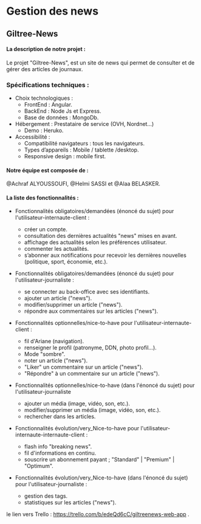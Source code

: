 # Gestion des news
## Giltree-News


####  La description de notre projet :

Le projet "Giltree-News", est un site de news qui permet de consulter et de gérer des articles de journaux. 


### Spécifications techniques :

* Choix technologiques : 
    * FrontEnd : Angular.
    * BackEnd : Node Js et  Express.
    * Base de données : MongoDb.
* Hébergement : Prestataire de service (OVH, Nordnet…) 
    * Demo : Heruko.
* Accessibilité : 
    * Compatibilité navigateurs : tous les navigateurs.
    * Types d’appareils : Mobile / tablette /desktop.
    * Responsive design : mobile first.


#### Notre équipe est composée de :  
 @Achraf ALYOUSSOUFI, @Helmi SASSI et @Alaa BELASKER.

#### La liste des fonctionnalités : 

* Fonctionnalités obligatoires/demandées (énoncé du sujet) pour l'utilisateur-internaute-client : 
    * créer un compte.
    * consultation des dernières actualités "news" mises en avant.
    * affichage des actualités selon les préférences utilisateur.
    * commenter les actualités.
    * s’abonner aux notifications pour recevoir les dernières nouvelles (politique, sport, économie, etc.).

* Fonctionnalités obligatoires/demandées (énoncé du sujet) pour l'utilisateur-journaliste :
    * se connecter au back-office avec ses identifiants.
    * ajouter un article ("news").
    * modifier/supprimer un article ("news").
    * répondre aux commentaires sur les articles ("news").


* Fonctionnalités optionnelles/nice-to-have pour l'utilisateur-internaute-client :
    * fil d'Ariane (navigation).
    * renseigner le profil (patronyme, DDN, photo profil…).
    * Mode "sombre".
    * noter un article ("news").
    * "Liker" un commentaire sur un article ("news").
    * "Répondre" à un commentaire sur un article ("news").


* Fonctionnalités optionnelles/nice-to-have (dans l'énoncé du sujet) pour l'utilisateur-journaliste
    * ajouter un média (image, vidéo, son, etc.).
    * modifier/supprimer un média (image, vidéo, son, etc.).
    * rechercher dans les articles.


* Fonctionnalités évolution/very_Nice-to-have pour l'utilisateur-internaute-internaute-client :
    * flash info "breaking news".
    * fil d'informations en continu.
    * souscrire un abonnement payant ; "Standard" | "Premium" | "Optimum".


* Fonctionnalités évolution/very_Nice-to-have (dans l'énoncé du sujet) pour l'utilisateur-journaliste : 
    * gestion des tags.
    * statistiques sur les articles ("news").



le lien vers Trello : https://trello.com/b/edeQd6cC/giltreenews-web-app .


